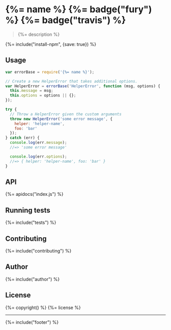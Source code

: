 # {%= name %} {%= badge("fury") %} {%= badge("travis") %}

> {%= description %}

{%= include("install-npm", {save: true}) %}

## Usage

```js
var errorBase = require('{%= name %}');

// Create a new HelperError that takes additional options.
var HelperError = errorBase('HelperError', function (msg, options) {
  this.message = msg;
  this.options = options || {};
});

try {
  // Throw a HelperError given the custom arguments
  throw new HelperError('some error message', {
    helper: 'helper-name',
    foo: 'bar'
  });
} catch (err) {
  console.log(err.message);
  //=> 'some error message'

  console.log(err.options);
  //=> { helper: 'helper-name', foo: 'bar' }
}
```

## API
{%= apidocs("index.js") %}

## Running tests
{%= include("tests") %}

## Contributing
{%= include("contributing") %}

## Author
{%= include("author") %}

## License
{%= copyright() %}
{%= license %}

***

{%= include("footer") %}
